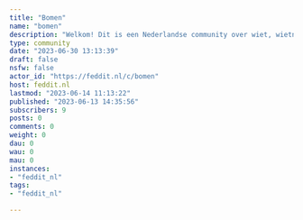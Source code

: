 ```yaml
---
title: "Bomen" 
name: "bomen"
description: "Welkom! Dit is een Nederlandse community over wiet, wietnieuws en toebehoren. Voel je vrij om vragen te stellen, leuke grappen te delen, interessante plaatjes te sturen of waar je maar ook zin in hebt!Naam gebaseerd op de Engelse term “Trees”."
type: community
date: "2023-06-30 13:13:39"
draft: false
nsfw: false
actor_id: "https://feddit.nl/c/bomen"
host: feddit.nl
lastmod: "2023-06-14 11:13:22"
published: "2023-06-13 14:35:56"
subscribers: 9
posts: 0
comments: 0
weight: 0
dau: 0
wau: 0
mau: 0
instances:
- "feddit_nl"
tags: 
- "feddit_nl"

---
```

